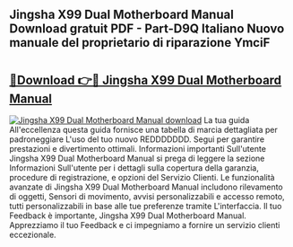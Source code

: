 ## Jingsha X99 Dual Motherboard Manual Download gratuit PDF - Part-D9Q Italiano Nuovo manuale del proprietario di riparazione YmciF

# <h2><a href="http://dfe8t0.blite.top/?on=Jingsha+X99+Dual+Motherboard+Manual">🔗Download 👉🔴 Jingsha X99 Dual Motherboard Manual</a></h2>

[![Jingsha X99 Dual Motherboard Manual download](https://i.imgur.com/lujVjoI.png)](http://dfe8t0.blite.top/?on=Jingsha+X99+Dual+Motherboard+Manual)
La tua guida All'eccellenza questa guida fornisce una tabella di marcia dettagliata per padroneggiare L'uso del tuo nuovo REDDDDDDD. Segui per garantire prestazioni e divertimento ottimali. Informazioni importanti Sull'utente Jingsha X99 Dual Motherboard Manual si prega di leggere la sezione Informazioni Sull'utente per i dettagli sulla copertura della garanzia, procedure di registrazione, e opzioni del Servizio Clienti. Le funzionalità avanzate di Jingsha X99 Dual Motherboard Manual includono rilevamento di oggetti, Sensori di movimento, avvisi personalizzabili e accesso remoto, tutti personalizzabili in base alle tue preferenze tramite L'interfaccia. Il tuo Feedback è importante, Jingsha X99 Dual Motherboard Manual. Apprezziamo il tuo Feedback e ci impegniamo a fornire un servizio clienti eccezionale.
